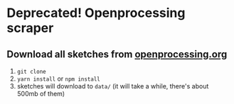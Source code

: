 # Deprecated! Openprocessing scraper

## Download all sketches from [openprocessing.org](https://www.openprocessing.org/)

1. `git clone`
2. `yarn install` or `npm install`
3. sketches will download to `data/` (it will take a while, there's about 500mb of them)

